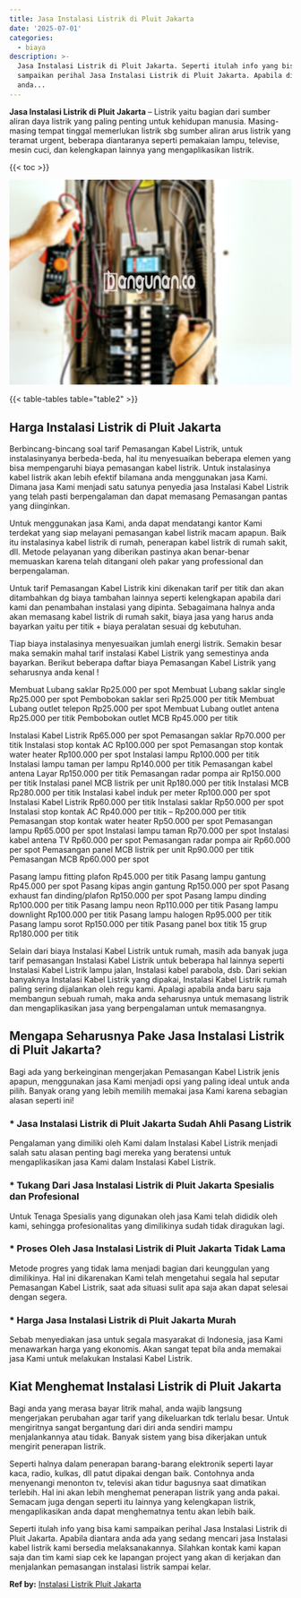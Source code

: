 ```yaml
---
title: Jasa Instalasi Listrik di Pluit Jakarta
date: '2025-07-01'
categories:
  - biaya
description: >-
  Jasa Instalasi Listrik di Pluit Jakarta. Seperti itulah info yang bisa kami
  sampaikan perihal Jasa Instalasi Listrik di Pluit Jakarta. Apabila diantara
  anda...
---
```


**Jasa Instalasi Listrik di Pluit Jakarta** – Listrik yaitu bagian dari sumber aliran daya listrik yang paling penting untuk kehidupan manusia. Masing-masing tempat tinggal memerlukan listrik sbg sumber aliran arus listrik yang teramat urgent, beberapa diantaranya seperti pemakaian lampu, televise, mesin cuci, dan kelengkapan lainnya yang mengaplikasikan listrik.

{{< toc >}}

![Jasa Instalasi Listrik di Pluit Jakarta](/images/instalasi-listrik-murah41.png)

{{< table-tables table="table2" >}}

## Harga Instalasi Listrik di Pluit Jakarta

Berbincang-bincang soal tarif Pemasangan Kabel Listrik, untuk instalasinyanya berbeda-beda, hal itu menyesuaikan beberapa elemen yang bisa mempengaruhi biaya pemasangan kabel listrik. Untuk instalasinya kabel listrik akan lebih efektif bilamana anda menggunakan jasa Kami. Dimana jasa Kami menjadi satu satunya penyedia jasa Instalasi Kabel Listrik yang telah pasti berpengalaman dan dapat memasang Pemasangan pantas yang diinginkan.

Untuk menggunakan jasa Kami, anda dapat mendatangi kantor Kami terdekat yang siap melayani pemasangan kabel listrik macam apapun. Baik itu instalasinya kabel listrik di rumah, penerapan kabel listrik di rumah sakit, dll. Metode pelayanan yang diberikan pastinya akan benar-benar memuaskan karena telah ditangani oleh pakar yang professional dan berpengalaman.

Untuk tarif Pemasangan Kabel Listrik kini dikenakan tarif per titik dan akan ditambahkan dg biaya tambahan lainnya seperti kelengkapan apabila dari kami dan penambahan instalasi yang dipinta. Sebagaimana halnya anda akan memasang kabel listrik di rumah sakit, biaya jasa yang harus anda bayarkan yaitu per titik + biaya peralatan sesuai dg kebutuhan.

Tiap biaya instalasinya menyesuaikan jumlah energi listrik. Semakin besar maka semakin mahal tarif instalasi Kabel Listrik yang semestinya anda bayarkan. Berikut beberapa daftar biaya Pemasangan Kabel Listrik yang seharusnya anda kenal !

Membuat Lubang saklar Rp25.000 per spot Membuat Lubang saklar single Rp25.000 per spot Pembobokan saklar seri Rp25.000 per titik Membuat Lubang outlet telepon Rp25.000 per spot Membuat Lubang outlet antena Rp25.000 per titik Pembobokan outlet MCB Rp45.000 per titik

Instalasi Kabel Listrik Rp65.000 per spot Pemasangan saklar Rp70.000 per titik Instalasi stop kontak AC Rp100.000 per spot Pemasangan stop kontak water heater Rp100.000 per spot Instalasi lampu Rp100.000 per titik Instalasi lampu taman per lampu Rp140.000 per titik Pemasangan kabel antena Layar Rp150.000 per titik Pemasangan radar pompa air Rp150.000 per titik Instalasi panel MCB listrik per unit Rp180.000 per titik Instalasi MCB Rp280.000 per titik Instalasi kabel induk per meter Rp100.000 per spot Instalasi Kabel Listrik Rp60.000 per titik Instalasi saklar Rp50.000 per spot Instalasi stop kontak AC Rp40.000 per titik – Rp200.000 per titik Pemasangan stop kontak water heater Rp50.000 per spot Pemasangan lampu Rp65.000 per spot Instalasi lampu taman Rp70.000 per spot Instalasi kabel antena TV Rp60.000 per spot Pemasangan radar pompa air Rp60.000 per spot Pemasangan panel MCB listrik per unit Rp90.000 per titik Pemasangan MCB Rp60.000 per spot

Pasang lampu fitting plafon Rp45.000 per titik Pasang lampu gantung Rp45.000 per spot Pasang kipas angin gantung Rp150.000 per spot Pasang exhaust fan dinding/plafon Rp150.000 per spot Pasang lampu dinding Rp100.000 per titik Pasang lampu neon Rp110.000 per titik Pasang lampu downlight Rp100.000 per titik Pasang lampu halogen Rp95.000 per titik Pasang lampu sorot Rp150.000 per titik Pasang panel box titik 15 grup Rp180.000 per titik

Selain dari biaya Instalasi Kabel Listrik untuk rumah, masih ada banyak juga tarif pemasangan Instalasi Kabel Listrik untuk beberapa hal lainnya seperti Instalasi Kabel Listrik lampu jalan, Instalasi kabel parabola, dsb. Dari sekian banyaknya Instalasi Kabel Listrik yang dipakai, Instalasi Kabel Listrik rumah paling sering dijalankan oleh regu kami. Apalagi apabila anda baru saja membangun sebuah rumah, maka anda seharusnya untuk memasang listrik dan mengaplikasikan jasa yang berpengalaman untuk memasangnya.

## Mengapa Seharusnya Pake Jasa Instalasi Listrik di Pluit Jakarta?

Bagi ada yang berkeinginan mengerjakan Pemasangan Kabel Listrik jenis apapun, menggunakan jasa Kami menjadi opsi yang paling ideal untuk anda pilih. Banyak orang yang lebih memilih memakai jasa Kami karena sebagian alasan seperti ini!

### \* Jasa Instalasi Listrik di Pluit Jakarta Sudah Ahli Pasang Listrik

Pengalaman yang dimiliki oleh Kami dalam Instalasi Kabel Listrik menjadi salah satu alasan penting bagi mereka yang beratensi untuk mengaplikasikan jasa Kami dalam Instalasi Kabel Listrik.

### \* Tukang Dari Jasa Instalasi Listrik di Pluit Jakarta Spesialis dan Profesional

Untuk Tenaga Spesialis yang digunakan oleh jasa Kami telah dididik oleh kami, sehingga profesionalitas yang dimilikinya sudah tidak diragukan lagi.

### \* Proses Oleh Jasa Instalasi Listrik di Pluit Jakarta Tidak Lama

Metode progres yang tidak lama menjadi bagian dari keunggulan yang dimilikinya. Hal ini dikarenakan Kami telah mengetahui segala hal seputar Pemasangan Kabel Listrik, saat ada situasi sulit apa saja akan dapat selesai dengan segera.

### \* Harga Jasa Instalasi Listrik di Pluit Jakarta Murah

Sebab menyediakan jasa untuk segala masyarakat di Indonesia, jasa Kami menawarkan harga yang ekonomis. Akan sangat tepat bila anda memakai jasa Kami untuk melakukan Instalasi Kabel Listrik.

## Kiat Menghemat Instalasi Listrik di Pluit Jakarta


Bagi anda yang merasa bayar litrik mahal, anda wajib langsung mengerjakan perubahan agar tarif yang dikeluarkan tdk terlalu besar. Untuk mengiritnya sangat bergantung dari diri anda sendiri mampu menjalankannya atau tidak. Banyak sistem yang bisa dikerjakan untuk mengirit penerapan listrik.

Seperti halnya dalam penerapan barang-barang elektronik seperti layar kaca, radio, kulkas, dll patut dipakai dengan baik. Contohnya anda menyenangi menonton tv, televisi akan tidur bagusnya saat dimatikan terlebih. Hal ini akan lebih menghemat penerapan listrik yang anda pakai. Semacam juga dengan seperti itu lainnya yang kelengkapan listrik, mengaplikasikan anda dapat menghematnya tentu akan lebih baik.

Seperti itulah info yang bisa kami sampaikan perihal Jasa Instalasi Listrik di Pluit Jakarta. Apabila diantara anda ada yang sedang mencari jasa Instalasi kabel listrik kami bersedia melaksanakannya. Silahkan kontak kami kapan saja dan tim kami siap cek ke lapangan project yang akan di kerjakan dan menjalankan pemasangan instalasi listrik sampai kelar.

**Ref by:** [Instalasi Listrik Pluit Jakarta](https://id.wikipedia.org/wiki/Instalasi)

